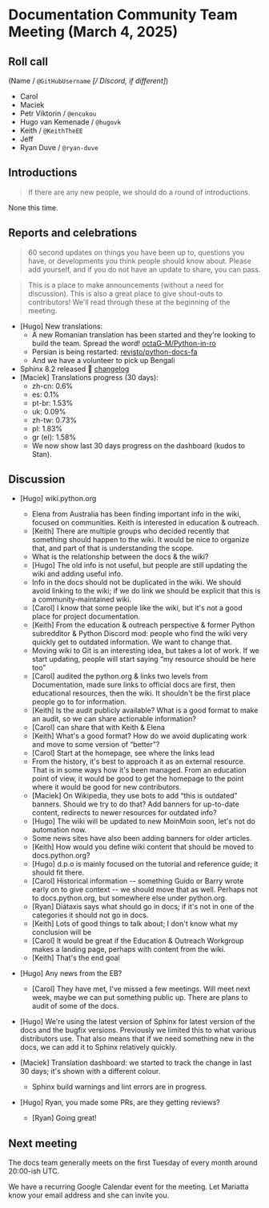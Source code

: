 # Documentation Community Team Meeting (March 4, 2025)


## Roll call

(Name / `@GitHubUsername` _[/ Discord, if different]_)

- Carol
- Maciek
- Petr Viktorin / `@encukou`
- Hugo van Kemenade / `@hugovk`
- Keith / `@KeithTheEE`
- Jeff
- Ryan Duve / `@ryan-duve`

## Introductions

> If there are any new people, we should do a round of introductions.

None this time.

## Reports and celebrations

> 60 second updates on things you have been up to, questions you have, or developments
> you think people should know about. Please add yourself, and if you do not have an
> update to share, you can pass.

> This is a place to make announcements (without a need for discussion). This is also a
> great place to give shout-outs to contributors! We'll read through these at the
> beginning of the meeting.

- [Hugo] New translations:
  - A new Romanian translation has been started and they're looking to build the team.
    Spread the word! [octaG-M/Python-in-ro](https://github.com/octaG-M/Python-in-ro)
  - Persian is being restarted:
    [revisto/python-docs-fa](https://github.com/revisto/python-docs-fa)
  - And we have a volunteer to pick up Bengali
- Sphinx 8.2 released 🎉
  [changelog](https://www.sphinx-doc.org/en/master/changes/8.2.html)
- [Maciek] Translations progress (30 days):
  - zh-cn: 0.6%
  - es: 0.1%
  - pt-br: 1.53%
  - uk: 0.09%
  - zh-tw: 0.73%
  - pl: 1.83%
  - gr (el): 1.58%
  - We now show last 30 days progress on the dashboard (kudos to Stan).

## Discussion

- [Hugo] wiki.python.org

  - Elena from Australia has been finding important info in the wiki, focused on
    communities. Keith is interested in education & outreach.
  - [Keith] There are multiple groups who decided recently that something should happen
    to the wiki. It would be nice to organize that, and part of that is understanding
    the scope.
  - What is the relationship between the docs & the wiki?
  - [Hugo] The old info is not useful, but people are still updating the wiki and adding
    useful info.
  - Info in the docs should not be duplicated in the wiki. We should avoid linking to
    the wiki; if we do link we should be explicit that this is a community-maintained
    wiki.
  - [Carol] I know that some people like the wiki, but it's not a good place for project
    documentation.
  - [Keith] From the education & outreach perspective & former Python subredditor &
    Python Discord mod: people who find the wiki very quickly get to outdated
    information. We want to change that.
  - Moving wiki to Git is an interesting idea, but takes a lot of work. If we start
    updating, people will start saying “my resource should be here too”
  - [Carol] audited the python.org & links two levels from Documentation, made sure
    links to official docs are first, then educational resources, then the wiki. It
    shouldn't be the first place people go to for information.
  - [Keith] Is the audit publicly available? What is a good format to make an audit, so
    we can share actionable information?
  - [Carol] can share that with Keith & Elena
  - [Keith] What's a good format? How do we avoid duplicating work and move to some
    version of “better”?
  - [Carol] Start at the homepage, see where the links lead
  - From the history, it's best to approach it as an external resource. That is in some
    ways how it's been managed. From an education point of view, it would be good to get
    the homepage to the point where it would be good for new contributors.
  - [Maciek] On Wikipedia, they use bots to add “this is outdated” banners. Should we
    try to do that? Add banners for up-to-date content, redirects to newer resources for
    outdated info?
  - [Hugo] The wiki will be updated to new MoinMoin soon, let's not do automation now.
  - Some news sites have also been adding banners for older articles.
  - [Keith] How would you define wiki content that should be moved to docs.python.org?
  - [Hugo] d.p.o is mainly focused on the tutorial and reference guide; it should fit
    there.
  - [Carol] Historical information -- something Guido or Barry wrote early on to give
    context -- we should move that as well. Perhaps not to docs.python.org, but
    somewhere else under python.org.
  - [Ryan] Diátaxis says what should go in docs; if it's not in one of the categories it
    should not go in docs.
  - [Keith] Lots of good things to talk about; I don't know what my conclusion will be
  - [Carol] It would be great if the Education & Outreach Workgroup makes a landing
    page, perhaps with content from the wiki.
  - [Keith] That's the end goal

- [Hugo] Any news from the EB?

  - [Carol] They have met, I've missed a few meetings. Will meet next week, maybe we can
    put something public up. There are plans to audit of some of the docs.

- [Hugo] We're using the latest version of Sphinx for latest version of the docs and the
  bugfix versions. Previously we limited this to what various distributors use. That
  also means that if we need something new in the docs, we can add it to Sphinx
  relatively quickly.

- [Maciek] Translation dashboard: we started to track the change in last 30 days; it's
  shown with a different colour.

  - Sphinx build warnings and lint errors are in progress.

- [Hugo] Ryan, you made some PRs, are they getting reviews?
  - [Ryan] Going great!

## Next meeting

The docs team generally meets on the first Tuesday of every month around 20:00-ish UTC.

We have a recurring Google Calendar event for the meeting. Let Mariatta know your email
address and she can invite you.
